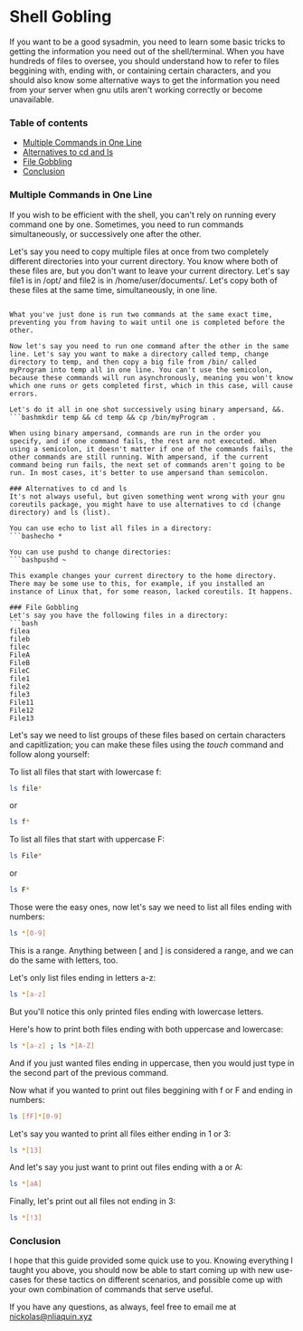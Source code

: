 # Shell Gobling
If you want to be a good sysadmin, you need to learn some basic tricks to getting the information you need out of the shell/terminal. When you have hundreds of files to oversee, you should understand how to refer to files beggining with, ending with, or containing certain characters, and you should also know some alternative ways to get the information you need from your server when gnu utils aren't working correctly or become unavailable.

### Table of contents
 - [Multiple Commands in One Line](#multiple-commands-in-one-line)
 - [Alternatives to cd and ls](#alternatives-to-cd-and-ls)
 - [File Gobbling](#file-gobbling)
 - [Conclusion](#conclusion)

### Multiple Commands in One Line
If you wish to be efficient with the shell, you can't rely on running every command one by one. Sometimes, you need to run commands simultaneously, or successively one after the other.

Let's say you need to copy multiple files at once from two completely different directories into your current directory. You know where both of these files are, but you don't want to leave your current directory. Let's say file1 is in /opt/ and file2 is in /home/user/documents/. Let's copy both of these files at the same time, simultaneously, in one line.
```bashcp /opt/file1 . ; cp /home/user/documents/file2 .

What you've just done is run two commands at the same exact time, preventing you from having to wait until one is completed before the other.

Now let's say you need to run one command after the other in the same line. Let's say you want to make a directory called temp, change directory to temp, and then copy a big file from /bin/ called myProgram into temp all in one line. You can't use the semicolon, because these commands will run asynchronously, meaning you won't know which one runs or gets completed first, which in this case, will cause errors.

Let's do it all in one shot successively using binary ampersand, &&.
```bashmkdir temp && cd temp && cp /bin/myProgram .

When using binary ampersand, commands are run in the order you specify, and if one command fails, the rest are not executed. When using a semicolon, it doesn't matter if one of the commands fails, the other commands are still running. With ampersand, if the current command being run fails, the next set of commands aren't going to be run. In most cases, it's better to use ampersand than semicolon.

### Alternatives to cd and ls
It's not always useful, but given something went wrong with your gnu coreutils package, you might have to use alternatives to cd (change directory) and ls (list).

You can use echo to list all files in a directory:
```bashecho *

You can use pushd to change directories:
```bashpushd ~

This example changes your current directory to the home directory. There may be some use to this, for example, if you installed an instance of Linux that, for some reason, lacked coreutils. It happens.

### File Gobbling
Let's say you have the following files in a directory:
```bash
filea
fileb
filec
FileA
FileB
FileC
file1
file2
file3
File11
File12
File13
```

Let's say we need to list groups of these files based on certain characters and capitlization; you can make these files using the *touch* command and follow along yourself:

To list all files that start with lowercase f:
```bash
ls file*
```

or

```bash
ls f*
```

To list all files that start with uppercase F:
```bash
ls File*
```

or

```bash
ls F*
```

Those were the easy ones, now let's say we need to list all files ending with numbers:
```bash
ls *[0-9]
```

This is a range. Anything between [ and ] is considered a range, and we can do the same with letters, too.

Let's only list files ending in letters a-z:
```bash
ls *[a-z]
```

But you'll notice this only printed files ending with lowercase letters.

Here's how to print both files ending with both uppercase and lowercase:
```bash
ls *[a-z] ; ls *[A-Z]
```

And if you just wanted files ending in uppercase, then you would just type in the second part of the previous command.

Now what if you wanted to print out files beggining with f or F and ending in numbers:
```bash
ls [fF]*[0-9]
```

Let's say you wanted to print all files either ending in 1 or 3:
```bash
ls *[13]
```

And let's say you just want to print out files ending with a or A:
```bash
ls *[aA]
```

Finally, let's print out all files not ending in 3:
```bash
ls *[!3]
```

### Conclusion
I hope that this guide provided some quick use to you. Knowing everything I taught you above, you should now be able to start coming up with new use-cases for these tactics on different scenarios, and possible come up with your own combination of commands that serve useful.

If you have any questions, as always, feel free to email me at nickolas@nliaquin.xyz
